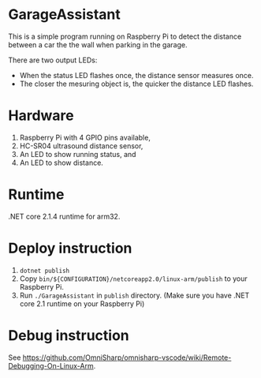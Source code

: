 # GarageAssistant
This is a simple program running on Raspberry Pi to detect the distance between
a car the the wall when parking in the garage.

There are two output LEDs:
* When the status LED flashes once, the distance sensor measures once.
* The closer the mesuring object is, the quicker the distance LED flashes.

# Hardware
1. Raspberry Pi with 4 GPIO pins available,
2. HC-SR04 ultrasound distance sensor,
3. An LED to show running status, and
4. An LED to show distance.

# Runtime
.NET core 2.1.4 runtime for arm32.

# Deploy instruction
1. `dotnet publish`
2. Copy `bin/${CONFIGURATION}/netcoreapp2.0/linux-arm/publish` to your
Raspberry Pi.
3. Run `./GarageAssistant` in `publish` directory. (Make sure you have .NET
core 2.1 runtime on your Raspberry Pi)

# Debug instruction
See https://github.com/OmniSharp/omnisharp-vscode/wiki/Remote-Debugging-On-Linux-Arm.
